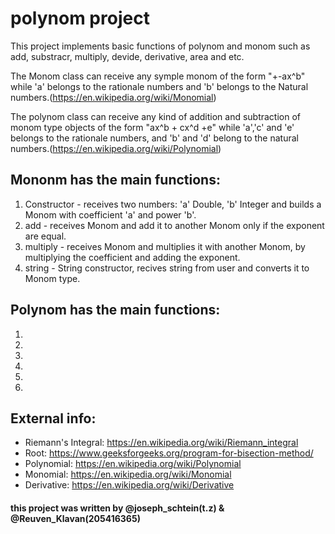 # polynom project
This project implements basic functions of polynom and monom such as add, substracr, multiply, devide, derivative, area and etc.

The Monom class can receive any symple monom of the form "+-ax^b" while 'a' belongs to the rationale numbers and 'b' belongs to the Natural numbers.(https://en.wikipedia.org/wiki/Monomial)

The polynom class can receive any kind of addition and subtraction of monom type objects of the form "ax^b + cx^d +e" while 'a','c' and 'e' belongs to the rationale numbers, and 'b' and 'd' belong to the natural numbers.(https://en.wikipedia.org/wiki/Polynomial)


## Mononm has the main functions:
1. Constructor - receives two numbers: 'a' Double, 'b' Integer and builds a Monom with coefficient 'a' and power 'b'.
2. add - receives Monom and add it to another Monom only if the exponent are equal.
3. multiply - receives Monom and multiplies it with another Monom, by multiplying the coefficient and adding the exponent.
4. string - String constructor, recives string from user and converts it to Monom type.


## Polynom has the main functions:
1.
2.
3.
4.
5.
6.

## External info:
- Riemann's Integral: https://en.wikipedia.org/wiki/Riemann_integral
- Root: https://www.geeksforgeeks.org/program-for-bisection-method/
- Polynomial: https://en.wikipedia.org/wiki/Polynomial
- Monomial: https://en.wikipedia.org/wiki/Monomial
- Derivative: https://en.wikipedia.org/wiki/Derivative

#### this project was written by @joseph_schtein(t.z) & @Reuven_Klavan(205416365)
